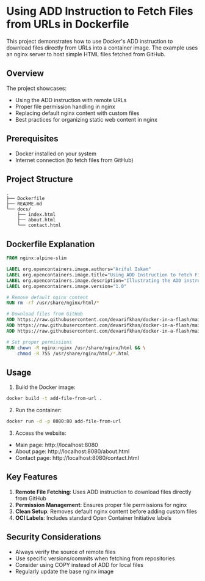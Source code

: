 # Using ADD Instruction to Fetch Files from URLs in Dockerfile

This project demonstrates how to use Docker's ADD instruction to download files directly from URLs into a container image. The example uses an nginx server to host simple HTML files fetched from GitHub.

## Overview

The project showcases:
- Using the ADD instruction with remote URLs
- Proper file permission handling in nginx
- Replacing default nginx content with custom files
- Best practices for organizing static web content in nginx

## Prerequisites

- Docker installed on your system
- Internet connection (to fetch files from GitHub)

## Project Structure

```text
.
├── Dockerfile
├── README.md
└── docs/
    ├── index.html
    ├── about.html
    └── contact.html
```

## Dockerfile Explanation

```dockerfile
FROM nginx:alpine-slim

LABEL org.opencontainers.image.authors="Ariful Iskam"
LABEL org.opencontainers.image.title="Using ADD Instruction to Fetch Files from a URL in Dockerfile"
LABEL org.opencontainers.image.description="Illustrating the ADD instruction, which demonstrates how to download and add content from a GitHub Releases URL to the container."
LABEL org.opencontainers.image.version="1.0"

# Remove default nginx content
RUN rm -rf /usr/share/nginx/html/*

# Download files from GitHub
ADD https://raw.githubusercontent.com/devarifkhan/docker-in-a-flash/main/06.%20docker%20add%20fetch%20url/docs/index.html /usr/share/nginx/html/
ADD https://raw.githubusercontent.com/devarifkhan/docker-in-a-flash/main/06.%20docker%20add%20fetch%20url/docs/about.html /usr/share/nginx/html/
ADD https://raw.githubusercontent.com/devarifkhan/docker-in-a-flash/main/06.%20docker%20add%20fetch%20url/docs/contact.html /usr/share/nginx/html/

# Set proper permissions
RUN chown -R nginx:nginx /usr/share/nginx/html && \
    chmod -R 755 /usr/share/nginx/html/*.html
```

## Usage

1. Build the Docker image:
```bash
docker build -t add-file-from-url .
```

2. Run the container:
```bash
docker run -d -p 8080:80 add-file-from-url
```

3. Access the website:
- Main page: http://localhost:8080
- About page: http://localhost:8080/about.html
- Contact page: http://localhost:8080/contact.html

## Key Features

1. **Remote File Fetching**: Uses ADD instruction to download files directly from GitHub
2. **Permission Management**: Ensures proper file permissions for nginx
3. **Clean Setup**: Removes default nginx content before adding custom files
4. **OCI Labels**: Includes standard Open Container Initiative labels

## Security Considerations

- Always verify the source of remote files
- Use specific versions/commits when fetching from repositories
- Consider using COPY instead of ADD for local files
- Regularly update the base nginx image

